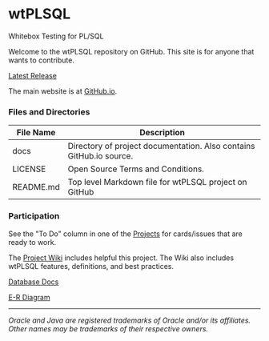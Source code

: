 # wtPLSQL
Whitebox Testing for PL/SQL

Welcome to the wtPLSQL repository on GitHub. This site is for anyone that wants to contribute.

[Latest Release](https://github.com/DDieterich/wtPLSQL/releases)

The main website is at [GitHub.io](https://ddieterich.github.io/wtPLSQL/).

### Files and Directories

File Name            | Description
---------------------|------------
docs                 | Directory of project documentation. Also contains GitHub.io source.
LICENSE              | Open Source Terms and Conditions.
README.md            | Top level Markdown file for wtPLSQL project on GitHub

### Participation

See the "To Do" column in one of the [Projects](https://github.com/DDieterich/wtPLSQL/projects) for cards/issues that are ready to work.

The [Project Wiki](https://github.com/DDieterich/wtPLSQL/wiki) includes helpful this project. The Wiki also includes wtPLSQL features, definitions, and best practices.

[Database Docs](https://ddieterich.github.io/wtPLSQL/core/DBDocs/index.html)

[E-R Diagram](https://ddieterich.github.io/wtPLSQL/core/ER_Diagrams.pdf)

---

_Oracle and Java are registered trademarks of Oracle and/or its affiliates. Other names may be trademarks of their respective owners._
